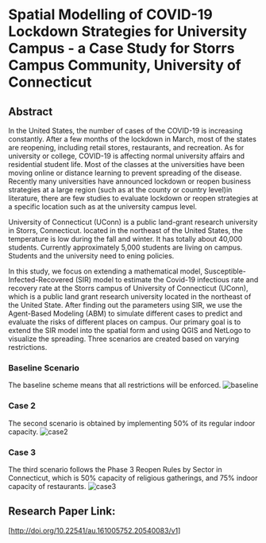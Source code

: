 # Spatial Modelling of COVID-19 Lockdown Strategies for University Campus - a Case Study for Storrs Campus Community, University of Connecticut

## Abstract
In the United States, the number of cases of the COVID-19 is increasing constantly. After a few months of the lockdown in March, most of the states are reopening, including retail stores, restaurants, and recreation. As for  university or college, COVID-19 is affecting normal university affairs and residential student life. Most of the classes at the universities have been moving online or distance learning to prevent spreading of the disease. Recently many universities have announced lockdown or reopen business strategies at a large region (such as at the county or country level)in literature, there are few studies to evaluate lockdown or reopen strategies at a specific location such as at the university campus level.

 University of Connecticut (UConn) is a public land-grant research university in Storrs, Connecticut.  located in the northeast of the United States, the temperature is low during the fall and winter. It has totally about 40,000 students. Currently approximately 5,000 students are living on campus. Students and the university need to ening policies. 

In this study, we focus on extending a mathematical model, Susceptible-Infected-Recovered (SIR) model to estimate the Covid-19 infectious rate and recovery rate at the Storrs campus of University of Connecticut (UConn), which is a public land grant research university located in the northeast of the United State. After finding out the parameters using SIR, we use the Agent-Based Modeling (ABM) to simulate different cases to predict and evaluate the risks of different places on campus. Our primary goal is to extend the SIR model into the spatial form and using QGIS and NetLogo to visualize the spreading. Three scenarios are created based on varying restrictions. 

### Baseline Scenario
The baseline scheme means that all restrictions will be enforced.
![baseline](https://user-images.githubusercontent.com/73563140/105911181-eba5bb00-5ff7-11eb-96fa-76caaf1a0cf9.png)

### Case 2
The second scenario is obtained by implementing 50% of its regular indoor capacity. 
![case2](https://user-images.githubusercontent.com/73563140/105911300-0aa44d00-5ff8-11eb-93e1-4cd97b8a88a1.png)

### Case 3
The third scenario follows the Phase 3 Reopen Rules by Sector in Connecticut, which is 50% capacity of religious gatherings, and 75% indoor capacity of restaurants.
![case3](https://user-images.githubusercontent.com/73563140/105911336-15f77880-5ff8-11eb-99ba-54520f183b92.png)


## Research Paper Link:
[http://doi.org/10.22541/au.161005752.20540083/v1]
